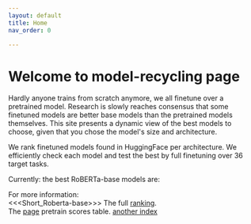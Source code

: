 ```yaml
---
layout: default
title: Home
nav_order: 0

---
```

# Welcome to model-recycling page

Hardly anyone trains from scratch anymore, we all finetune over a pretrained model. Research is slowly reaches consensus that some finetuned models are better base models than the pretrained models themselves. This site presents a dynamic view of the best models to choose, given that you chose the model's size and architecture.</p>
We rank finetuned models found in HuggingFace per architecture. We efficiently check each model and test the best by full finetuning over 36 target tasks.</p>

[//]: # (Paper)

[//]: # (<a href="cite.html">Citation</a>)

[//]: # (<a href="https://github.com/IBM/model-recycling">Code</a>)

[//]: # ( <a href="faq.html">FAQ</a>)

[//]: # (</p>)

[//]: # (The <a href="roberta_absolute_scores_table.html">page</a> contains ranking of HF models.</p>)
Currently: the best RoBERTa-base models are:

For more information:<br>
<<<Short_Roberta-base>>>
The full [ranking](roberta_absolute_scores_table.html).<br>
The [page](pretrain_scores_table.md) pretrain scores table.
 [another index](new_index.md) 


